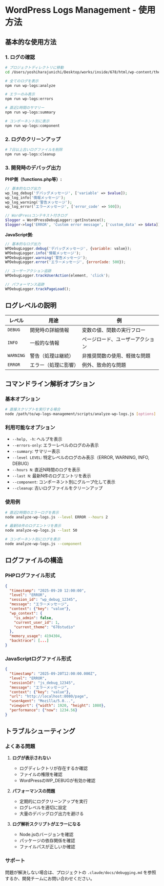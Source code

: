 # WordPress Logs Management - 使用方法

## 基本的な使用方法

### 1. ログの確認
```bash
# プロジェクトディレクトリに移動
cd /Users/yoshiharajunichi/Desktop/works/inside/678/html/wp-content/themes/678studio

# 全てのログを表示
npm run wp-logs:analyze

# エラーのみ表示
npm run wp-logs:errors

# 直近1時間のサマリー
npm run wp-logs:summary

# コンポーネント別に表示
npm run wp-logs:component
```

### 2. ログのクリーンアップ
```bash
# 7日以上古いログファイルを削除
npm run wp-logs:cleanup
```

### 3. 開発時のデバッグ出力

**PHP側（functions.php等）:**
```php
// 基本的なログ出力
wp_log_debug('デバッグメッセージ', ['variable' => $value]);
wp_log_info('情報メッセージ');
wp_log_warning('警告メッセージ');
wp_log_error('エラーメッセージ', ['error_code' => 500]);

// WordPressコンテキスト付きログ
$logger = WordPressDebugLogger::getInstance();
$logger->log('ERROR', 'Custom error message', ['custom_data' => $data]);
```

**JavaScript側:**
```javascript
// 基本的なログ出力
WPDebugLogger.debug('デバッグメッセージ', {variable: value});
WPDebugLogger.info('情報メッセージ');
WPDebugLogger.warning('警告メッセージ');
WPDebugLogger.error('エラーメッセージ', {errorCode: 500});

// ユーザーアクション追跡
WPDebugLogger.trackUserAction(element, 'click');

// パフォーマンス追跡
WPDebugLogger.trackPageLoad();
```

## ログレベルの説明

| レベル | 用途 | 例 |
|--------|------|-----|
| `DEBUG` | 開発時の詳細情報 | 変数の値、関数の実行フロー |
| `INFO` | 一般的な情報 | ページロード、ユーザーアクション |
| `WARNING` | 警告（処理は継続） | 非推奨関数の使用、軽微な問題 |
| `ERROR` | エラー（処理に影響） | 例外、致命的な問題 |

## コマンドライン解析オプション

### 基本オプション
```bash
# 直接スクリプトを実行する場合
node /path/to/wp-logs-management/scripts/analyze-wp-logs.js [options]
```

### 利用可能なオプション
- `--help, -h`: ヘルプを表示
- `--errors-only`: エラーレベルのログのみ表示
- `--summary`: サマリー表示
- `--level LEVEL`: 特定レベルのログのみ表示（ERROR, WARNING, INFO, DEBUG）
- `--hours N`: 直近N時間のログを表示
- `--last N`: 最新N件のログエントリを表示
- `--component`: コンポーネント別にグループ化して表示
- `--cleanup`: 古いログファイルをクリーンアップ

### 使用例
```bash
# 直近2時間のエラーログを表示
node analyze-wp-logs.js --level ERROR --hours 2

# 最新50件のログエントリを表示
node analyze-wp-logs.js --last 50

# コンポーネント別にログを表示
node analyze-wp-logs.js --component
```

## ログファイルの構造

### PHPログファイル形式
```json
{
  "timestamp": "2025-09-20 12:00:00",
  "level": "ERROR",
  "session_id": "wp_debug_12345",
  "message": "エラーメッセージ",
  "context": {"key": "value"},
  "wp_context": {
    "is_admin": false,
    "current_user_id": 1,
    "current_theme": "678studio"
  },
  "memory_usage": 4194304,
  "backtrace": [...]
}
```

### JavaScriptログファイル形式
```json
{
  "timestamp": "2025-09-20T12:00:00.000Z",
  "level": "ERROR",
  "sessionId": "js_debug_12345",
  "message": "エラーメッセージ",
  "context": {"key": "value"},
  "url": "http://localhost:8080/page",
  "userAgent": "Mozilla/5.0...",
  "viewport": {"width": 1920, "height": 1080},
  "performance": {"now": 1234.56}
}
```

## トラブルシューティング

### よくある問題

1. **ログが表示されない**
   - ログディレクトリが存在するか確認
   - ファイルの権限を確認
   - WordPressのWP_DEBUGが有効か確認

2. **パフォーマンスの問題**
   - 定期的にログクリーンアップを実行
   - ログレベルを適切に設定
   - 大量のデバッグログ出力を避ける

3. **ログ解析スクリプトがエラーになる**
   - Node.jsのバージョンを確認
   - パッケージの依存関係を確認
   - ファイルパスが正しいか確認

### サポート
問題が解決しない場合は、プロジェクトの `.claude/docs/debugging.md` を参照するか、開発チームにお問い合わせください。